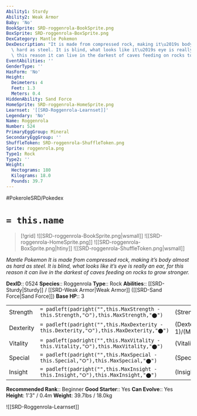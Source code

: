 ```yaml
---
Ability1: Sturdy
Ability2: Weak Armor
Baby: 'No'
BookSprite: SRD-roggenrola-BookSprite.png
BoxSprite: SRD-roggenrola-BoxSprite.png
DexCategory: Mantle Pokemon
DexDescription: "It is made from compressed rock, making it\u2019s body almost as\
  \ hard as steel. It is blind, what looks like it\u2019s eye is really an ear, for\
  \ this reason it can live in the darkest of caves feeding on rocks to grow stronger."
EventAbilities: ''
GenderType: ''
HasForm: 'No'
Height:
  Deimeters: 4
  Feet: 1.3
  Meters: 0.4
HiddenAbility: Sand Force
HomeSprite: SRD-roggenrola-HomeSprite.png
Learnset: '[[SRD-Roggenrola-Learnset]]'
Legendary: 'No'
Name: Roggenrola
Number: 524
PrimaryEggGroup: Mineral
SecondaryEggGroup: ''
ShuffleToken: SRD-roggenrola-ShuffleToken.png
Sprite: roggenrola.png
Type1: Rock
Type2: ''
Weight:
  Hectograms: 180
  Kilograms: 18.0
  Pounds: 39.7
---
```


#PokeroleSRD/Pokedex

# `= this.name`

> [!grid]
> ![[SRD-roggenrola-BookSprite.png|wsmall]]
> ![[SRD-roggenrola-HomeSprite.png]]
> ![[SRD-roggenrola-BoxSprite.png|htiny]]
> ![[SRD-roggenrola-ShuffleToken.png|wsmall]]


*Mantle Pokemon*
*It is made from compressed rock, making it’s body almost as hard as steel. It is blind, what looks like it’s eye is really an ear, for this reason it can live in the darkest of caves feeding on rocks to grow stronger.*

**DexID**:: 0524
**Species**:: Roggenrola
**Type**:: Rock
**Abilities**:: [[SRD-Sturdy|Sturdy]] / [[SRD-Weak Armor|Weak Armor]] ([[SRD-Sand Force|Sand Force]])
**Base HP**:: 3

|           |                                                                                        |                                          |
| --------- | -------------------------------------------------------------------------------------- | ---------------------------------------- |
| Strength  | `= padleft(padright("",this.MaxStrength - this.Strength,"⭘"),this.MaxStrength,"⬤")`    | (Strength::2)/(MaxStrength::5)   |
| Dexterity | `= padleft(padright("",this.MaxDexterity - this.Dexterity,"⭘"),this.MaxDexterity,"⬤")` | (Dexterity:: 1)/(MaxDexterity::2) |
| Vitality  | `= padleft(padright("",this.MaxVitality - this.Vitality,"⭘"),this.MaxVitality,"⬤")`    | (Vitality::2)/(MaxVitality::5)   |
| Special   | `= padleft(padright("",this.MaxSpecial - this.Special,"⭘"),this.MaxSpecial,"⬤")`       | (Special::1)/(MaxSpecial::3)     |
| Insight   | `= padleft(padright("",this.MaxInsight - this.Insight,"⭘"),this.MaxInsight,"⬤")`       | (Insight::1)/(MaxInsight::3)     |


**Recommended Rank**:: Beginner
**Good Starter**:: Yes
**Can Evolve**:: Yes
**Height**: 1'3" / 0.4m
**Weight**: 39.7lbs / 18.0kg

![[SRD-Roggenrola-Learnset]]